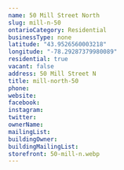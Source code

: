 ```yaml
---
name: 50 Mill Street North
slug: mill-n-50
ontarioCategory: Residential
businessType: none
latitude: "43.9526560003218"
longitude: "-78.29287379980089"
residential: true
vacant: false
address: 50 Mill Street N
title: mill-north-50
phone:
website:
facebook:
instagram:
twitter:
ownerName:
mailingList:
buildingOwner:
buildingMailingList:
storefront: 50-mill-n.webp
---
```


